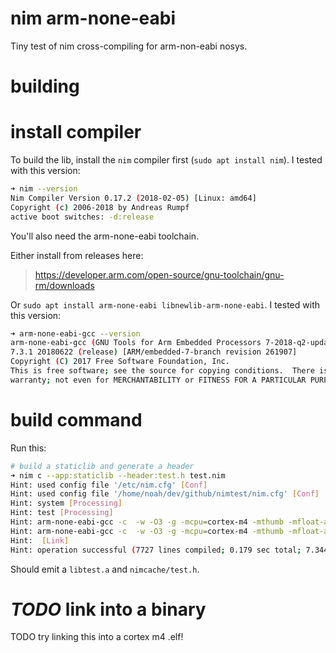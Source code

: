 # nim arm-none-eabi
Tiny test of nim cross-compiling for arm-non-eabi nosys.

# building
# install compiler
To build the lib, install the `nim` compiler first (`sudo apt install nim`).
I tested with this version:
```bash
➜ nim --version
Nim Compiler Version 0.17.2 (2018-02-05) [Linux: amd64]
Copyright (c) 2006-2018 by Andreas Rumpf
active boot switches: -d:release
```

You'll also need the arm-none-eabi toolchain.

Either install from releases here:
>https://developer.arm.com/open-source/gnu-toolchain/gnu-rm/downloads

Or `sudo apt install arm-none-eabi libnewlib-arm-none-eabi`.
I tested with this version:
```bash
➜ arm-none-eabi-gcc --version
arm-none-eabi-gcc (GNU Tools for Arm Embedded Processors 7-2018-q2-update)
7.3.1 20180622 (release) [ARM/embedded-7-branch revision 261907]
Copyright (C) 2017 Free Software Foundation, Inc.
This is free software; see the source for copying conditions.  There is NO
warranty; not even for MERCHANTABILITY or FITNESS FOR A PARTICULAR PURPOSE.
```

# build command
Run this:
```bash
# build a staticlib and generate a header
➜ nim c --app:staticlib --header:test.h test.nim
Hint: used config file '/etc/nim.cfg' [Conf]
Hint: used config file '/home/noah/dev/github/nimtest/nim.cfg' [Conf]
Hint: system [Processing]
Hint: test [Processing]
Hint: arm-none-eabi-gcc -c  -w -O3 -g -mcpu=cortex-m4 -mthumb -mfloat-abi=hard -mfpu=fpv4-sp-d16 -fno-common -ffunction-sections -fdata-sections -std=c11 -g3 -O0  -I/usr/lib/nim -o /home/noah/dev/github/nimtest/nimcache/test.o /home/noah/dev/github/nimtest/nimcache/test.c [Exec]
Hint: arm-none-eabi-gcc -c  -w -O3 -g -mcpu=cortex-m4 -mthumb -mfloat-abi=hard -mfpu=fpv4-sp-d16 -fno-common -ffunction-sections -fdata-sections -std=c11 -g3 -O0  -I/usr/lib/nim -o /home/noah/dev/github/nimtest/nimcache/stdlib_system.o /home/noah/dev/github/nimtest/nimcache/stdlib_system.c [Exec]
Hint:  [Link]
Hint: operation successful (7727 lines compiled; 0.179 sec total; 7.344MiB peakmem; Debug Build) [SuccessX]

```
Should emit a `libtest.a` and `nimcache/test.h`.

# *TODO* link into a binary
TODO try linking this into a cortex m4 .elf!
